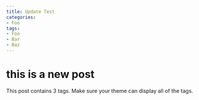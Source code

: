 ```yaml
---
title: Update Test
categories:
- Foo
tags:
- Foo
- Bar
- Baz
---
```



# this is a new post
This post contains 3 tags. Make sure your theme can display all of the tags.

<object data="https://github.com/XTXPLAB/XTXPLAB.github.io/blob/main/pdfs/fuwen.pdf" width="1000" height="1000" type='application/pdf'></object>
